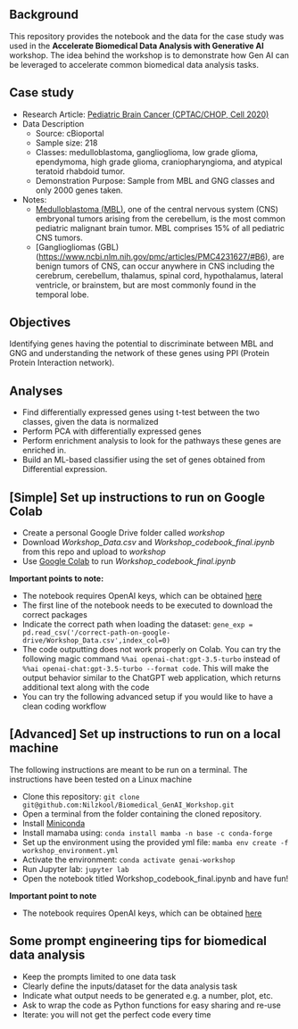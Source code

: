 ## Background
This repository provides the notebook and the data for the case study was used in the **Accelerate Biomedical Data Analysis with Generative AI** workshop. The idea behind the workshop is to demonstrate how Gen AI can be leveraged to accelerate common biomedical data analysis tasks.

## Case study
- Research Article: [Pediatric Brain Cancer (CPTAC/CHOP, Cell 2020)](https://pubmed.ncbi.nlm.nih.gov/33242424/)
- Data Description 
    -  Source: cBioportal
    -  Sample size: 218 
    -  Classes: medulloblastoma, ganglioglioma, low grade glioma, ependymoma, high grade glioma, craniopharyngioma, and atypical teratoid rhabdoid tumor.
    -  Demonstration Purpose: Sample from MBL and GNG classes and only 2000 genes taken.
- Notes:
    -  [Medulloblastoma (MBL)](https://www.ncbi.nlm.nih.gov/pmc/articles/PMC9911713/), one of the central nervous system (CNS) embryonal tumors arising from the cerebellum, is the most common pediatric malignant brain tumor. MBL comprises 15% of all pediatric CNS tumors.
    -  [Gangliogliomas (GBL) (https://www.ncbi.nlm.nih.gov/pmc/articles/PMC4231627/#B6), are benign tumors of CNS, can occur anywhere in CNS  including the cerebrum, cerebellum, thalamus, spinal cord, hypothalamus, lateral ventricle, or brainstem, but are most commonly found in the temporal lobe. 

## Objectives
Identifying genes having the potential to discriminate between MBL and GNG and understanding the network of these genes using PPI (Protein Protein Interaction network).

## Analyses
- Find differentially expressed genes using t-test between the two classes, given the data is normalized 
- Perform PCA with differentially expressed genes
- Perform enrichment analysis to look for the pathways these genes are enriched in.
- Build an ML-based classifier using the set of genes obtained from Differential expression.

## [Simple] Set up instructions to run on Google Colab
- Create a personal Google Drive folder called *workshop*
- Download *Workshop_Data.csv* and *Workshop_codebook_final.ipynb* from this repo and upload to *workshop*  
- Use [Google Colab](https://colab.research.google.com/) to run *Workshop_codebook_final.ipynb*

**Important points to note:**
- The notebook requires OpenAI keys, which can be obtained [here](https://platform.openai.com/api-keys)
- The first line of the notebook needs to be executed to download the correct packages
- Indicate the correct path when loading the dataset: `gene_exp = pd.read_csv('/correct-path-on-google-drive/Workshop_Data.csv',index_col=0)`
- The code outputting does not work properly on Colab. You can try the following magic command `%%ai openai-chat:gpt-3.5-turbo` instead of `%%ai openai-chat:gpt-3.5-turbo --format code`. This will make the output behavior similar to the ChatGPT web application, which returns additional text along with the code
- You can try the following advanced setup if you would like to have a clean coding workflow

## [Advanced] Set up instructions to run on a local machine
The following instructions are meant to be run on a terminal. The instructions have been tested on a Linux machine
- Clone this repository: `git clone git@github.com:Nilzkool/Biomedical_GenAI_Workshop.git`
- Open a terminal from the folder containing the cloned repository.
- Install [Miniconda](https://docs.conda.io/projects/miniconda/en/latest/miniconda-install.html#)
- Install mamaba using: `conda install mamba -n base -c conda-forge`
- Set up the environment using the provided yml file: `mamba env create -f workshop_environment.yml`
- Activate the environment: `conda activate genai-workshop`
- Run Jupyter lab: `jupyter lab`
- Open the notebook titled Workshop_codebook_final.ipynb and have fun!

**Important point to note**
- The notebook requires OpenAI keys, which can be obtained [here](https://platform.openai.com/api-keys)

## Some prompt engineering tips for biomedical data analysis
- Keep the prompts limited to one data task
- Clearly define the inputs/dataset for the data analysis task
- Indicate what output needs to be generated e.g. a number, plot, etc.
- Ask to wrap the code as Python functions for easy sharing and re-use
- Iterate: you will not get the perfect code every time

